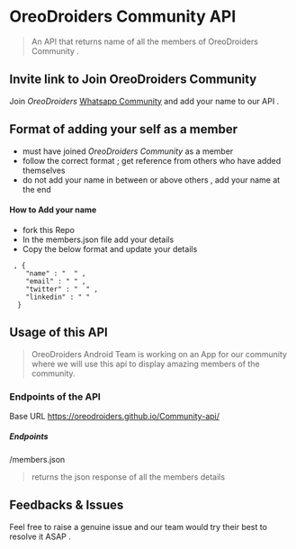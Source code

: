 # OreoDroiders Community API
> An API  that returns name of all the  members of OreoDroiders Community .



## Invite link to Join OreoDroiders Community
Join *OreoDroiders* [Whatsapp Community](https://chat.whatsapp.com/GtW7GwySGDhCk7KtNGiHMO) and add your  name to our API .


## Format of adding your self as a member
- must have joined *OreoDroiders Community* as a member
- follow the correct format ; get reference from others who have added themselves
-  do not add your name  in between or above others , add your name at the end
 
#### How to Add your name

- fork this Repo 
- In the members.json file add your details 
- Copy the below format and update your details

```
 , {
    "name" : "  " ,
    "email" : " " ,
    "twitter" : "  " ,
    "linkedin" : " " 
  } 
  ```
  
  ## Usage of this API
  > OreoDroiders Android Team is working on an App for our community where we will use this api to display amazing members of the community.
  
  ### Endpoints of the API
  
  Base URL 
  https://oreodroiders.github.io/Community-api/
  
  ##### Endpoints
  
  /members.json
  > returns the json response of all the members details
  
  
  ## Feedbacks & Issues
  
  Feel free to raise a genuine issue and our team would try their best to resolve it ASAP .
